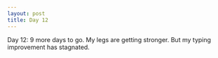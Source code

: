 ```yaml
---
layout: post
title: Day 12
---
```


Day 12: 9 more days to go. My legs are getting stronger. But my typing improvement has stagnated. 


